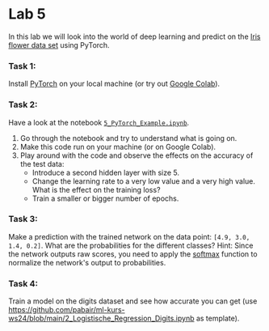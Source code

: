 # Lab 5

In this lab we will look into the world of deep learning and predict on the
[Iris flower data set](https://en.wikipedia.org/wiki/Iris_flower_data_set) using PyTorch.


### Task 1:
Install [PyTorch](https://pytorch.org/get-started/locally/) on your local machine
(or try out [Google Colab](https://colab.research.google.com/)).

### Task 2:
Have a look at the notebook [`5_PyTorch_Example.ipynb`](5_PyTorch_Example.ipynb).
1. Go through the notebook and try to understand what is going on.
2. Make this code run on your machine (or on Google Colab).
2. Play around with the code and observe the effects on the accuracy of the test data:
    - Introduce a second hidden layer with size 5.
    - Change the learning rate to a very low value and a very high value. What is the effect on the training loss?
    - Train a smaller or bigger number of epochs.

### Task 3:
Make a prediction with the trained network on the data point: `[4.9, 3.0, 1.4, 0.2]`.
What are the probabilities for the different classes?
Hint: Since the network outputs raw scores, you need to apply the [softmax](https://pytorch.org/docs/stable/generated/torch.nn.Softmax.html)
function to normalize the network's output to probabilities.

### Task 4:
Train a model on the digits dataset and see how accurate you can get
(use https://github.com/pabair/ml-kurs-ws24/blob/main/2_Logistische_Regression_Digits.ipynb as template).
